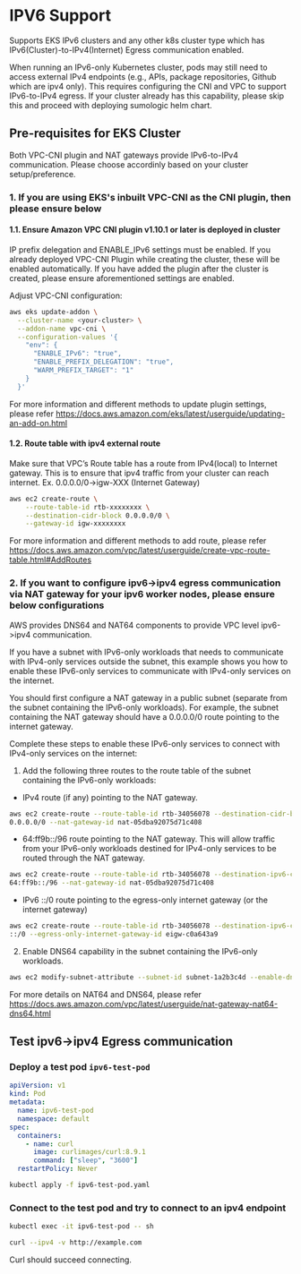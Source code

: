 # IPV6 Support

Supports EKS IPv6 clusters and any other k8s cluster type which has IPv6(Cluster)-to-IPv4(Internet) Egress communication enabled.

When running an IPv6-only Kubernetes cluster, pods may still need to access external IPv4 endpoints (e.g., APIs, package repositories, Github which are ipv4 only). This requires configuring the CNI and VPC  to support IPv6-to-IPv4 egress. If your cluster already has this capability, please skip this and proceed with deploying sumologic helm chart.

## Pre-requisites for EKS Cluster
Both VPC-CNI plugin and NAT gateways provide IPv6-to-IPv4 communication. Please choose accordinly based on your cluster setup/preference.

### 1. If you are using EKS's inbuilt VPC-CNI as the CNI plugin, then please ensure below

#### 1.1. Ensure Amazon VPC CNI plugin v1.10.1 or later is deployed in cluster

IP prefix delegation and ENABLE_IPv6 settings must be enabled. If you already deployed VPC-CNI Plugin while creating the cluster, these will
be enabled automatically. If you have added the plugin after the cluster is created, please ensure aforementioned settings are enabled.

Adjust VPC-CNI configuration:

```bash
aws eks update-addon \
  --cluster-name <your-cluster> \
  --addon-name vpc-cni \
  --configuration-values '{
    "env": {
      "ENABLE_IPv6": "true",
      "ENABLE_PREFIX_DELEGATION": "true",
      "WARM_PREFIX_TARGET": "1"
    }
  }'
```

For more information and different methods to update plugin settings, please refer
https://docs.aws.amazon.com/eks/latest/userguide/updating-an-add-on.html

#### 1.2. Route table with ipv4 external route

Make sure that VPC’s Route table has a route from IPv4(local) to Internet gateway. This is to ensure that ipv4 traffic from your cluster can reach internet.
Ex. 0.0.0.0/0→igw-XXX (Internet Gateway)

```bash
aws ec2 create-route \
    --route-table-id rtb-xxxxxxxx \
    --destination-cidr-block 0.0.0.0/0 \
    --gateway-id igw-xxxxxxxx
```

For more information and different methods to add route, please refer
https://docs.aws.amazon.com/vpc/latest/userguide/create-vpc-route-table.html#AddRoutes

### 2. If you want to configure ipv6->ipv4 egress communication via NAT gateway for your ipv6 worker nodes, please ensure below configurations

AWS provides DNS64 and NAT64 components to provide VPC level ipv6->ipv4 communication.

If you have a subnet with IPv6-only workloads that needs to communicate with IPv4-only services outside the subnet, this example shows you how to enable these IPv6-only services to communicate with IPv4-only services on the internet.

You should first configure a NAT gateway in a public subnet (separate from the subnet containing the IPv6-only workloads). For example, the subnet containing the NAT gateway should have a 0.0.0.0/0 route pointing to the internet gateway.

Complete these steps to enable these IPv6-only services to connect with IPv4-only services on the internet:

1. Add the following three routes to the route table of the subnet containing the IPv6-only workloads:

- IPv4 route (if any) pointing to the NAT gateway.
```bash
aws ec2 create-route --route-table-id rtb-34056078 --destination-cidr-block
0.0.0.0/0 --nat-gateway-id nat-05dba92075d71c408
```
- 64:ff9b::/96 route pointing to the NAT gateway. This will allow traffic from your IPv6-only workloads destined for IPv4-only services to be routed through the NAT gateway.
```bash
aws ec2 create-route --route-table-id rtb-34056078 --destination-ipv6-cidr-block
64:ff9b::/96 --nat-gateway-id nat-05dba92075d71c408
```
- IPv6 ::/0 route pointing to the egress-only internet gateway (or the internet gateway)
```bash
aws ec2 create-route --route-table-id rtb-34056078 --destination-ipv6-cidr-block
::/0 --egress-only-internet-gateway-id eigw-c0a643a9
```

2. Enable DNS64 capability in the subnet containing the IPv6-only workloads.
```bash
aws ec2 modify-subnet-attribute --subnet-id subnet-1a2b3c4d --enable-dns64
```
For more details on NAT64 and DNS64, please refer https://docs.aws.amazon.com/vpc/latest/userguide/nat-gateway-nat64-dns64.html

## Test ipv6->ipv4 Egress communication

### Deploy a test pod `ipv6-test-pod`

```yaml
apiVersion: v1
kind: Pod
metadata:
  name: ipv6-test-pod
  namespace: default
spec:
  containers:
    - name: curl
      image: curlimages/curl:8.9.1
      command: ["sleep", "3600"]
  restartPolicy: Never
```

```bash
kubectl apply -f ipv6-test-pod.yaml
```

### Connect to the test pod and try to connect to an ipv4 endpoint

```bash
kubectl exec -it ipv6-test-pod -- sh

curl --ipv4 -v http://example.com
```

Curl should succeed connecting.
